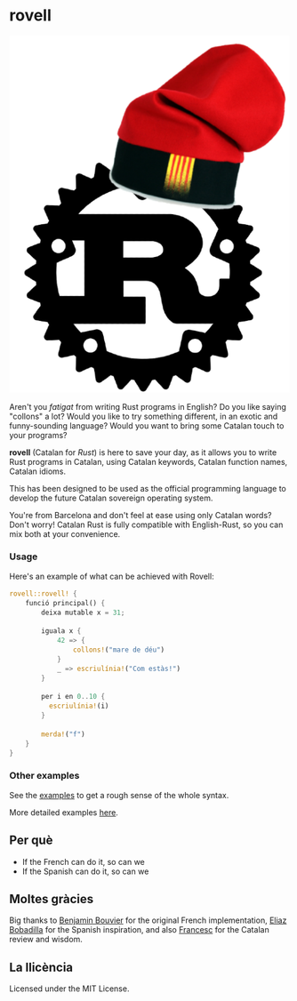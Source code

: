 # rovell

![](https://github.com/gborobio73/rovell/blob/master/logo.png)

Aren't you _fatigat_ from writing Rust programs in English? Do you like saying
"collons" a lot? Would you like to try something different, in an exotic and
funny-sounding language? Would you want to bring some Catalan touch to your
programs?

**rovell** (Catalan for _Rust_) is here to save your day, as it allows you to
write Rust programs in Catalan, using Catalan keywords, Catalan function names,
Catalan idioms.

This has been designed to be used as the official programming language to
develop the future Catalan sovereign operating system.

You're from Barcelona and don't feel at ease using only Catalan words? Don't worry!
Catalan Rust is fully compatible with English-Rust, so you can mix both at your
convenience.

### Usage

Here's an example of what can be achieved with Rovell:

```rust
rovell::rovell! {
    funció principal() {
        deixa mutable x = 31;

        iguala x {
            42 => {
                collons!("mare de déu")
            }
            _ => escriulínia!("Com estàs!")
        }

        per i en 0..10 {
          escriulínia!(i)
        }

        merda!("f")
    }
}
```

### Other examples

See the [examples](./examples/src/main.rs) to get a rough sense of the whole
syntax.

More detailed examples [here](./rovell/examples/).

## Per què

* If the French can do it, so can we
* If the Spanish can do it, so can we

## Moltes gràcies

Big thanks to [Benjamin Bouvier](https://github.com/bnjbvr) for the original French
implementation, [Eliaz Bobadilla](https://github.com/UltiRequiem) for the Spanish inspiration, and also [Francesc](https://github.com/rfranr) for the Catalan review and wisdom.
## La llicència

Licensed under the MIT License.
